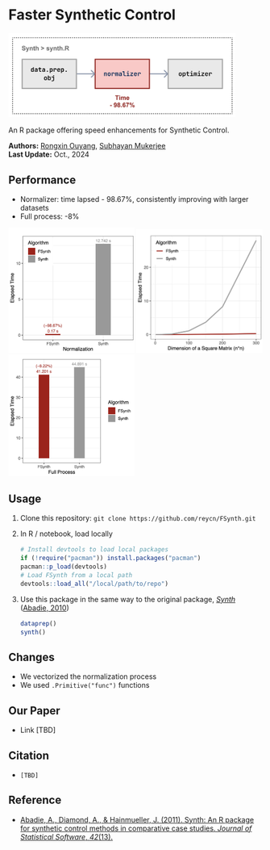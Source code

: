 # Faster Synthetic Control

<p align="left">

  <img src="./figure/struct.png" width="450" alt="accessibility text">
</p>
An R package offering speed enhancements for Synthetic Control.  
  
**Authors:** [Rongxin Ouyang](https://rongxin.me/cv), [Subhayan Mukerjee](https://discovery.nus.edu.sg/19113-subhayan-mukerjee)  
**Last Update:** Oct., 2024  

## Performance

- Normalizer: time lapsed - 98.67%, consistently improving with larger datasets
- Full process: -8%

<p align="left">
  <img src="./figure/normal.bench.png" width="250" alt="accessibility text">
  <img src="./figure/sizes.png" width="250" alt="accessibility text">
  <img src="./figure/full.png" width="250" alt="accessibility text">
</p>

## Usage

1. Clone this repository:
   `git clone https://github.com/reycn/FSynth.git`
2. In R / notebook, load locally

    ```R
    # Install devtools to load local packages
    if (!require("pacman")) install.packages("pacman")
    pacman::p_load(devtools)
    # Load FSynth from a local path
    devtools::load_all("/local/path/to/repo")
    ```

3. Use this package in the same way to the original package, [*Synth*](https://cran.r-project.org/web/packages/Synth/Synth.pdf) ([Abadie, 2010](https://www.jstatsoft.org/article/view/v042i13))

    ```R
    dataprep()
    synth()
    ```

## Changes

- We vectorized the normalization process
- We used `.Primitive("func")` functions

## Our Paper

- Link [TBD]

## Citation

- `[TBD]`

## Reference

- [Abadie, A., Diamond, A., & Hainmueller, J. (2011). Synth: An R package for synthetic control methods in comparative case studies. *Journal of Statistical Software*, *42*(13).](<https://www.jstatsoft.org/article/view/v042i13>)
